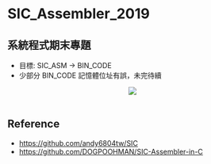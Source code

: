 # SIC_Assembler_2019

## 系統程式期末專題
- 目標: SIC_ASM -> BIN_CODE
- 少部分 BIN_CODE 記憶體位址有誤，未完待續

<div align="center">
<img src="https://raw.githubusercontent.com/mfpss95134/SIC_Assembler_2019/refs/heads/main/demo.png">
<div align="left">
<br>

## Reference
- <https://github.com/andy6804tw/SIC>
- <https://github.com/DOGPOOHMAN/SIC-Assembler-in-C>
